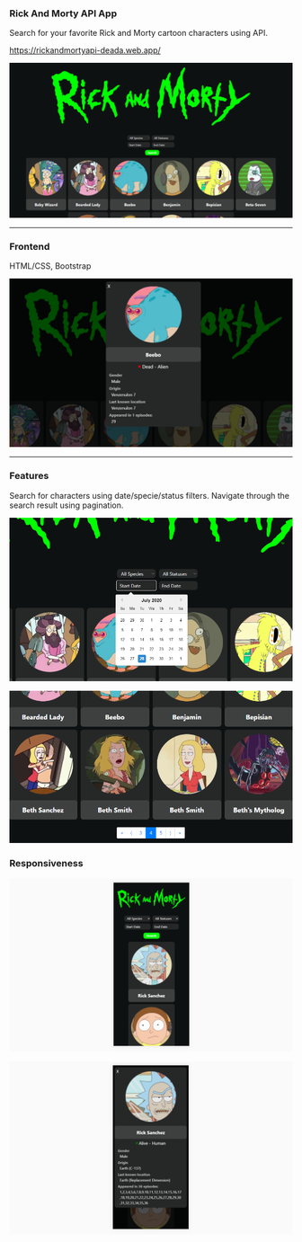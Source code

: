 ### Rick And Morty API App

Search for your favorite Rick and Morty cartoon characters using API.

https://rickandmortyapi-deada.web.app/

![img](./images_readme/1.png)

---

### Frontend

HTML/CSS, Bootstrap

![img](./images_readme/2.png)

---

### Features

Search for characters using date/specie/status filters. Navigate through the search result using pagination.

![img](./images_readme/3.png)

![img](./images_readme/4.png)

### Responsiveness

![img](./images_readme/5.png)

![img](./images_readme/6.png)

